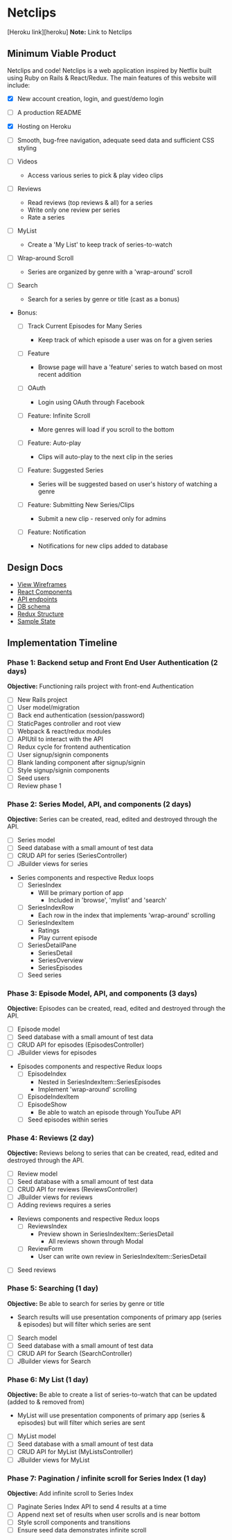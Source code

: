 # Netclips

[Heroku link][heroku] **Note:** Link to Netclips

## Minimum Viable Product

Netclips and code! Netclips is a web application inspired by Netflix built using Ruby on Rails & React/Redux. The main features of this website will include:

- [X] New account creation, login, and guest/demo login
- [ ] A production README
- [X] Hosting on Heroku
- [ ] Smooth, bug-free navigation, adequate seed data and sufficient CSS styling

- [ ] Videos
  - Access various series to pick & play video clips

- [ ] Reviews
  - Read reviews (top reviews & all) for a series
  - Write only one review per series
  - Rate a series

- [ ] MyList
  - Create a 'My List' to keep track of series-to-watch

- [ ] Wrap-around Scroll
  - Series are organized by genre with a 'wrap-around' scroll

- [ ] Search
  - Search for a series by genre or title (cast as a bonus)

- Bonus:
  - [ ] Track Current Episodes for Many Series
    - Keep track of which episode a user was on for a given series

  - [ ] Feature
    - Browse page will have a 'feature' series to watch based on most recent addition

  - [ ] OAuth
    - Login using OAuth through Facebook

  - [ ] Feature: Infinite Scroll
    - More genres will load if you scroll to the bottom

  - [ ] Feature: Auto-play
    - Clips will auto-play to the next clip in the series

  - [ ] Feature: Suggested Series
    - Series will be suggested based on user's history of watching a genre

  - [ ] Feature: Submitting New Series/Clips
    - Submit a new clip - reserved only for admins

  - [ ] Feature: Notification
    - Notifications for new clips added to database

## Design Docs
* [View Wireframes][wireframes]
* [React Components][components]
* [API endpoints][api-endpoints]
* [DB schema][schema]
* [Redux Structure][redux-structure]
* [Sample State][sample-state]

[wireframes]: docs/wireframes
[components]: docs/component-heirarchy.md
[redux-structure]: docs/redux-structure.md
[sample-state]: docs/sample-state.md
[api-endpoints]: docs/api-endpoints.md
[schema]: docs/schema.md

## Implementation Timeline

### Phase 1: Backend setup and Front End User Authentication (2 days)

**Objective:** Functioning rails project with front-end Authentication

- [ ] New Rails project
- [ ] User model/migration
- [ ] Back end authentication (session/password)
- [ ] StaticPages controller and root view
- [ ] Webpack & react/redux modules
- [ ] APIUtil to interact with the API
- [ ] Redux cycle for frontend authentication
- [ ] User signup/signin components
- [ ] Blank landing component after signup/signin
- [ ] Style signup/signin components
- [ ] Seed users
- [ ] Review phase 1

### Phase 2: Series Model, API, and components (2 days)

**Objective:** Series can be created, read, edited and destroyed through the API.

- [ ] Series model
- [ ] Seed database with a small amount of test data
- [ ] CRUD API for series (SeriesController)
- [ ] JBuilder views for series
- Series components and respective Redux loops
  - [ ] SeriesIndex
    - Will be primary portion of app
      * Included in 'browse', 'mylist' and 'search'
  - [ ] SeriesIndexRow
    - Each row in the index that implements 'wrap-around' scrolling
  - [ ] SeriesIndexItem
    - Ratings
    - Play current episode
  - [ ] SeriesDetailPane
      - SeriesDetail
      - SeriesOverview
      - SeriesEpisodes
  - [ ] Seed series

### Phase 3: Episode Model, API, and components (3 days)

**Objective:** Episodes can be created, read, edited and destroyed through the API.

- [ ] Episode model
- [ ] Seed database with a small amount of test data
- [ ] CRUD API for episodes (EpisodesController)
- [ ] JBuilder views for episodes
- Episodes components and respective Redux loops
  - [ ] EpisodeIndex
    - Nested in SeriesIndexItem::SeriesEpisodes
    - Implement 'wrap-around' scrolling
  - [ ] EpisodeIndexItem
  - [ ] EpisodeShow
    - Be able to watch an episode through YouTube API
  - [ ] Seed episodes within series

### Phase 4: Reviews (2 day)

**Objective:** Reviews belong to series that can be created, read, edited and destroyed through the API.

- [ ] Review model
- [ ] Seed database with a small amount of test data
- [ ] CRUD API for reviews (ReviewsController)
- [ ] JBuilder views for reviews
- [ ] Adding reviews requires a series
- Reviews components and respective Redux loops
  - [ ] ReviewsIndex
    - Preview shown in SeriesIndexItem::SeriesDetail
      - All reviews shown through Modal
  - [ ] ReviewForm
    - User can write own review in SeriesIndexItem::SeriesDetail
- [ ] Seed reviews

### Phase 5: Searching (1 day)

**Objective:** Be able to search for series by genre or title

- Search results will use presentation components of primary app (series & episodes) but will filter which series are sent

- [ ] Search model
- [ ] Seed database with a small amount of test data
- [ ] CRUD API for Search (SearchController)
- [ ] JBuilder views for Search

### Phase 6: My List (1 day)

**Objective:** Be able to create a list of series-to-watch that can be updated (added to & removed from)

- MyList will use presentation components of primary app (series & episodes) but will filter which series are sent

- [ ] MyList model
- [ ] Seed database with a small amount of test data
- [ ] CRUD API for MyList (MyListsController)
- [ ] JBuilder views for MyList

### Phase 7: Pagination / infinite scroll for Series Index (1 day)

**Objective:** Add infinite scroll to Series Index

- [ ] Paginate Series Index API to send 4 results at a time
- [ ] Append next set of results when user scrolls and is near bottom
- [ ] Style scroll components and transitions
- [ ] Ensure seed data demonstrates infinite scroll
